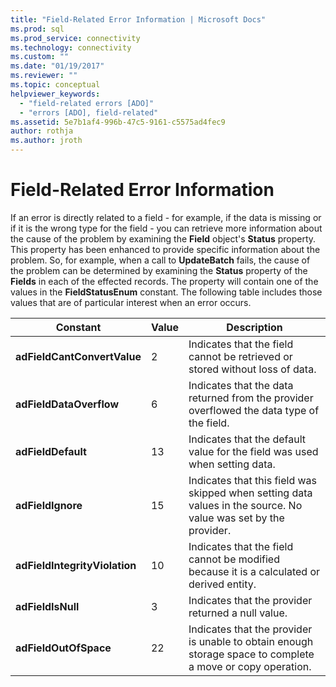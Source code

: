 ```yaml
---
title: "Field-Related Error Information | Microsoft Docs"
ms.prod: sql
ms.prod_service: connectivity
ms.technology: connectivity
ms.custom: ""
ms.date: "01/19/2017"
ms.reviewer: ""
ms.topic: conceptual
helpviewer_keywords: 
  - "field-related errors [ADO]"
  - "errors [ADO], field-related"
ms.assetid: 5e7b1af4-996b-47c5-9161-c5575ad4fec9
author: rothja
ms.author: jroth
---
```

# Field-Related Error Information
If an error is directly related to a field - for example, if the data is missing or if it is the wrong type for the field - you can retrieve more information about the cause of the problem by examining the **Field** object's **Status** property. This property has been enhanced to provide specific information about the problem. So, for example, when a call to **UpdateBatch** fails, the cause of the problem can be determined by examining the **Status** property of the **Fields** in each of the effected records. The property will contain one of the values in the **FieldStatusEnum** constant. The following table includes those values that are of particular interest when an error occurs.  
  
|Constant|Value|Description|  
|--------------|-----------|-----------------|  
|**adFieldCantConvertValue**|2|Indicates that the field cannot be retrieved or stored without loss of data.|  
|**adFieldDataOverflow**|6|Indicates that the data returned from the provider overflowed the data type of the field.|  
|**adFieldDefault**|13|Indicates that the default value for the field was used when setting data.|  
|**adFieldIgnore**|15|Indicates that this field was skipped when setting data values in the source. No value was set by the provider.|  
|**adFieldIntegrityViolation**|10|Indicates that the field cannot be modified because it is a calculated or derived entity.|  
|**adFieldIsNull**|3|Indicates that the provider returned a null value.|  
|**adFieldOutOfSpace**|22|Indicates that the provider is unable to obtain enough storage space to complete a move or copy operation.|
